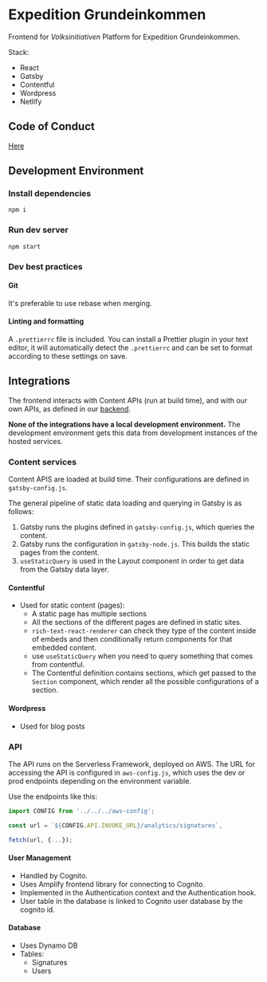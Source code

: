 # Expedition Grundeinkommen

Frontend for _Volksinitiativen_ Platform for Expedition Grundeinkommen.

Stack:

- React
- Gatsby
- Contentful
- Wordpress
- Netlify

## Code of Conduct

[Here](codeofconduct.md)

## Development Environment

### Install dependencies

```
npm i
```

### Run dev server

```
npm start
```

### Dev best practices

#### Git

It's preferable to use rebase when merging.

#### Linting and formatting

A `.prettierrc` file is included. You can install a Prettier plugin in your text editor, it will automatically detect the `.prettierrc` and can be set to format according to these settings on save.

## Integrations

The frontend interacts with Content APIs (run at build time), and with our own APIs, as defined in our [backend](https://github.com/grundeinkommensbuero/backend).

**None of the integrations have a local development environment.** The development environment gets this data from development instances of the hosted services.

### Content services

Content APIS are loaded at build time. Their configurations are defined in `gatsby-config.js`.

The general pipeline of static data loading and querying in Gatsby is as follows:

1. Gatsby runs the plugins defined in `gatsby-config.js`, which queries the content.
2. Gatsby runs the configuration in `gatsby-node.js`. This builds the static pages from the content.
3. `useStaticQuery` is used in the Layout component in order to get data from the Gatsby data layer.

#### Contentful

- Used for static content (pages):
  - A static page has multiple sections
  - All the sections of the different pages are defined in static sites.
  - `rich-text-react-renderer` can check they type of the content inside of embeds and then conditionally return components for that embedded content.
  - use `useStaticQuery` when you need to query something that comes from contentful.
  - The Contentful definition contains sections, which get passed to the `Section` component, which render all the possible configurations of a section.

#### Wordpress

- Used for blog posts

### API

The API runs on the Serverless Framework, deployed on AWS. The URL for accessing the API is configured in `aws-config.js`, which uses the dev or prod endpoints depending on the environment variable.

Use the endpoints like this:

```js
import CONFIG from '../../../aws-config';

const url = `${CONFIG.API.INVOKE_URL}/analytics/signatures`,

fetch(url, {...});
```

#### User Management

- Handled by Cognito.
- Uses Amplify frontend library for connecting to Cognito.
- Implemented in the Authentication context and the Authentication hook.
- User table in the database is linked to Cognito user database by the cognito id.

#### Database

- Uses Dynamo DB
- Tables:
  - Signatures
  - Users
